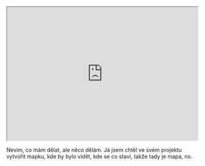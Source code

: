 <!doctype html>

<html lang="cs-cz">
<head>
  <meta charset="utf-8">
  <title>My New Hugo Site</title>
  <link rel="stylesheet" href="/hugo-start/css/style.css">
</head>
<body>
  
<iframe src="https://mapy.cz/zakladni?x=16.6122233&y=49.1971903&z=11" width="500" height="350">
    </iframe>
<p> Nevím, co mám dělat, ale něco dělám. Já jsem chtěl ve svém projektu vytvořit mapku, kde by bylo vidět, kde se co staví, takže tady je mapa, no.</p>

</body>
</html>

